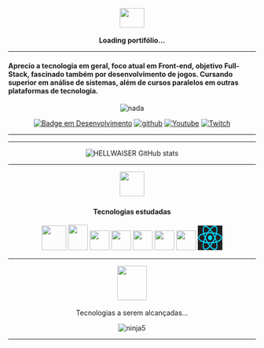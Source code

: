 <!--
<div>
<div align="left" position="flex">
<img src="https://i.imgur.com/gdAIu72.png)" posotion="left" width="40px" height="40px">
<img src="https://i.imgur.com/3UJ5ZOt.png)" width="40px" height="40px" align="right" >
</div>
-->
<div align="center">
<img src="https://i.imgur.com/M6fhtDb.gif" position="center" width="50px" height="40px"  >
</div>

<p align="center"><strong>Loading portifólio...</strong></p>

------------------
#### Aprecio a tecnologia em geral, foco atual em Front-end, objetivo Full-Stack, fascinado também por desenvolvimento de jogos. Cursando superior em análise de sistemas, além de cursos paralelos em outras plataformas de tecnologia.



<div align="center">

![nada](http://img.shields.io/static/v1?label=STATUS&message=EM%20DESENVOLVIMENTO-CONSTANTE&color=GREEN&style=for-the-badge)
<div>                                     

[![Badge em Desenvolvimento](https://img.shields.io/badge/LinkedIn-0077B5?style=for-the-badge&logo=linkedin&logoColor=white)](https://www.linkedin.com/in/vitordev/) [![github](https://img.shields.io/badge/GitHub-100000?style=for-the-badge&logo=github&logoColor=white)](https://github.com/HELLWAISER)  [![Youtube](https://img.shields.io/badge/youtube-D14836?style=for-the-badge&logo=Youtube&logoColor=white)](https://www.youtube.com/channel/UCOHleFMoQ8V-HXvKBFz4fUw)  [![Twitch](https://img.shields.io/badge/Twitch-543DE0?style=for-the-badge&logo=Twitch&logoColor=white)](https://www.twitch.tv/neslegendary)



----------
<p>





----------


![HELLWAISER GitHub stats](https://github-readme-stats.vercel.app/api?username=HELLWAISER&show_icons=true&theme=radical)


--------
<p>



<div align="center">
<img src="https://i.imgur.com/d3CD5JU.png)" position="center" width="50px" height="50px">
</div>



#### Tecnologias estudadas  


<img src="https://i.imgur.com/ii0pnjQ.png" width="50px" height="50px">

<img src="https://i.imgur.com/5T5Gt7j.png" width="40px" height="52px">

<img src="https://i.imgur.com/Yp8zKwC.png" width="40px" height="40px">

<img src="https://i.imgur.com/sI6kHOL.png" width="40px" height="40px">

<img src="https://i.imgur.com/q3Tf3xc.png" width="40px" height="40px">

<img src="https://i.imgur.com/zWCqHzS.png" width="40px" height="40px">


<img src="https://i.imgur.com/fCMQZXt.png" width="40px" height="40px">

<img src="https://github.com/HELLWAISER/HELLWAISER/blob/master/img/reactJS-wallpaper.png" width="50px" height="50px">


---------------
<img src="https://i.imgur.com/hNuUrSo.gif" width="60px" height="70px">


<p>Tecnologias a serem alcançadas...</p>



![ninja5](https://i.imgur.com/BI3sKmP.png)

----------------











